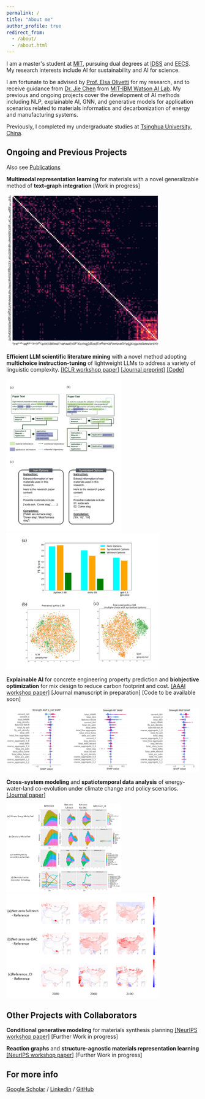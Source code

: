 ```yaml
---
permalink: /
title: "About me"
author_profile: true
redirect_from: 
  - /about/
  - /about.html
---
```


I am a master's student at [MIT](https://www.mit.edu/), pursuing dual degrees at [IDSS](https://idss.mit.edu/about-us/) and [EECS](https://www.eecs.mit.edu/). My research interests include AI for sustainability and AI for science. 

I am fortunate to be advised by [Prof. Elsa Olivetti](https://dmse.mit.edu/faculty/elsa-a-olivetti/) for my research, and to receive guidance from [Dr. Jie Chen](https://jiechenjiechen.github.io/) from [MIT-IBM Watson AI Lab](https://mitibmwatsonailab.mit.edu/). My previous and ongoing projects cover the development of AI methods including NLP, explainable AI, GNN, and generative models for application scenarios related to materials informatics and decarbonization of energy and manufacturing systems.

Previously, I completed my undergraduate studies at [Tsinghua University, China](https://www.tsinghua.edu.cn/en/).


Ongoing and Previous Projects
------
Also see [Publications](/publications/)

**Multimodal representation learning** for materials with a novel generalizable method of **text-graph integration**
[Work in progress]
<p float="left">
  <img src="images/my_imgs/graph_llm/heatmap.jpg" width="400"/>
</p>


**Efficient LLM scientific literature mining** with a novel method adopting **multichoice instruction-tuning** of lightweight LLMs to address a variety of linguistic complexity.
[[ICLR workshop paper]](https://s3.us-east-1.amazonaws.com/climate-change-ai/papers/iclr2024/39/paper.pdf)
[[Journal preprint]](https://papers.ssrn.com/sol3/papers.cfm?abstract_id=5017239)
[[Code]](https://github.com/YifeiDuan/beneficial-use-LLM)
<p float="left">
  <img src="images/my_imgs/beneficial_use_llm/multichoice.jpg" width="300"/>
  <img src="images/my_imgs/beneficial_use_llm/performances.jpg" width="400"/>
</p>


**Explainable AI** for concrete engineering property prediction and **biobjective optimization** for mix design to reduce carbon footprint and cost.
[[AAAI workshop paper]](https://xai4sci.github.io/papers/2024/07_explainable_concrete_strength_prediction_with_amortized_gaussian_process.pdf)
[Journal manuscript in preparation]
[Code to be available soon]

<img src="images/my_imgs/xai_opt_concrete/shap.png" width="700"/>


**Cross-system modeling** and **spatiotemporal data analysis** of energy-water-land co-evolution under climate change and policy scenarios.
[[Journal paper]](https://www.sciencedirect.com/science/article/abs/pii/S0301479724000227)
<!-- [[Code]](https://github.com/YifeiDuan/Climate-Change-and-Policy-Impacts-on-China-EWL/tree/Climate-Change-and-Policy-Impacts-EWL) -->
<p float="left">
  <img src="images/my_imgs/ewl_coevolution/energy.PNG" width="300"/>
  <img src="images/my_imgs/ewl_coevolution/grid_ww.PNG" width="400"/>
</p>


Other Projects with Collaborators
------

**Conditional generative modeling** for materials synthesis planning
[[NeurIPS workshop paper]](https://openreview.net/forum?id=hy39qxU6CQ)
[Further Work in progress]

**Reaction graphs** and **structure-agnostic materials representation learning**
[[NeurIPS workshop paper]](https://openreview.net/forum?id=VGsXQOTs1E)
[Further Work in progress]

For more info
------
[Google Scholar](https://scholar.google.com/citations?user=P2itvyMAAAAJ&hl=en) / [Linkedin](https://www.linkedin.com/in/yifei-duan/) / [GitHub](https://github.com/YifeiDuan)

